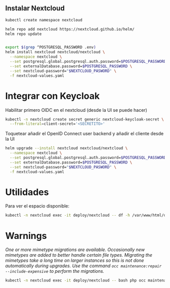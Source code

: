 ## Instalar Nextcloud

```bash
kubectl create namespace nextcloud

helm repo add nextcloud https://nextcloud.github.io/helm/
helm repo update


export $(grep ^POSTGRESQL_PASSWORD .env)
helm install nextcloud nextcloud/nextcloud \
  --namespace nextcloud \
  --set postgresql.global.postgresql.auth.password=$POSTGRESQL_PASSWORD \
  --set externalDatabase.password=$POSTGRESQL_PASSWORD \
  --set nextcloud-password="$NEXTCLOUD_PASWORD" \
  -f nextcloud-values.yaml
```

# Integrar con Keycloak
Habilitar primero OIDC en el nextcloud (desde la UI se puede hacer)

```bash
kubectl -n nextcloud create secret generic nextcloud-keycloak-secret \
  --from-literal=client-secret='<SECRETITO>'
```
Toquetear añadir el OpenID Connect user backend y añadir el cliente desde la UI

```bash
helm upgrade --install nextcloud nextcloud/nextcloud \
  --namespace nextcloud \
  --set postgresql.global.postgresql.auth.password=$POSTGRESQL_PASSWORD \
  --set externalDatabase.password=$POSTGRESQL_PASSWORD \
  --set nextcloud-password="$NEXTCLOUD_PASWORD" \
  -f nextcloud-values.yaml
```

# Utilidades

Para ver el espacio disponible:
```bash
kubectl -n nextcloud exec -it deploy/nextcloud -- df -h /var/www/html/data
```

# Warnings

*One or more mimetype migrations are available. Occasionally new mimetypes are added to better handle certain file types. Migrating the mimetypes take a long time on larger instances so this is not done automatically during upgrades. Use the command `occ maintenance:repair --include-expensive` to perform the migrations.*

```bash
kubectl -n nextcloud exec -it deploy/nextcloud -- bash php occ maintenance:repair --include-expensive
```